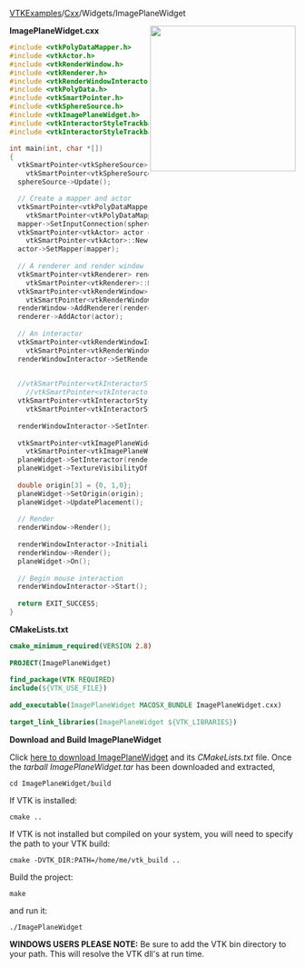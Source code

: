 [VTKExamples](Home)/[Cxx](Cxx)/Widgets/ImagePlaneWidget

<img align="right" src="https://github.com/lorensen/VTKExamples/raw/master/Testing/Baseline/Widgets/TestImagePlaneWidget.png" width="256" />

**ImagePlaneWidget.cxx**
```c++
#include <vtkPolyDataMapper.h>
#include <vtkActor.h>
#include <vtkRenderWindow.h>
#include <vtkRenderer.h>
#include <vtkRenderWindowInteractor.h>
#include <vtkPolyData.h>
#include <vtkSmartPointer.h>
#include <vtkSphereSource.h>
#include <vtkImagePlaneWidget.h>
#include <vtkInteractorStyleTrackballActor.h>
#include <vtkInteractorStyleTrackballCamera.h>

int main(int, char *[])
{
  vtkSmartPointer<vtkSphereSource> sphereSource = 
    vtkSmartPointer<vtkSphereSource>::New();
  sphereSource->Update();

  // Create a mapper and actor
  vtkSmartPointer<vtkPolyDataMapper> mapper = 
    vtkSmartPointer<vtkPolyDataMapper>::New();
  mapper->SetInputConnection(sphereSource->GetOutputPort());
  vtkSmartPointer<vtkActor> actor = 
    vtkSmartPointer<vtkActor>::New();
  actor->SetMapper(mapper);
  
  // A renderer and render window
  vtkSmartPointer<vtkRenderer> renderer = 
    vtkSmartPointer<vtkRenderer>::New();
  vtkSmartPointer<vtkRenderWindow> renderWindow = 
    vtkSmartPointer<vtkRenderWindow>::New();
  renderWindow->AddRenderer(renderer);
  renderer->AddActor(actor);
  
  // An interactor
  vtkSmartPointer<vtkRenderWindowInteractor> renderWindowInteractor = 
    vtkSmartPointer<vtkRenderWindowInteractor>::New();
  renderWindowInteractor->SetRenderWindow(renderWindow);

  
  //vtkSmartPointer<vtkInteractorStyleTrackballActor> style = 
    //vtkSmartPointer<vtkInteractorStyleTrackballActor>::New();
  vtkSmartPointer<vtkInteractorStyleTrackballCamera> style = 
    vtkSmartPointer<vtkInteractorStyleTrackballCamera>::New();
  
  renderWindowInteractor->SetInteractorStyle( style );
  
  vtkSmartPointer<vtkImagePlaneWidget> planeWidget = 
    vtkSmartPointer<vtkImagePlaneWidget>::New();
  planeWidget->SetInteractor(renderWindowInteractor);
  planeWidget->TextureVisibilityOff();
  
  double origin[3] = {0, 1,0};
  planeWidget->SetOrigin(origin);
  planeWidget->UpdatePlacement();
    
  // Render
  renderWindow->Render();
  
  renderWindowInteractor->Initialize();
  renderWindow->Render();
  planeWidget->On();
  
  // Begin mouse interaction
  renderWindowInteractor->Start();
  
  return EXIT_SUCCESS;
}
```
**CMakeLists.txt**
```cmake
cmake_minimum_required(VERSION 2.8)
 
PROJECT(ImagePlaneWidget)
 
find_package(VTK REQUIRED)
include(${VTK_USE_FILE})
 
add_executable(ImagePlaneWidget MACOSX_BUNDLE ImagePlaneWidget.cxx)
 
target_link_libraries(ImagePlaneWidget ${VTK_LIBRARIES})
```

**Download and Build ImagePlaneWidget**

Click [here to download ImagePlaneWidget](https://github.com/lorensen/VTKWikiExamplesTarballs/raw/master/ImagePlaneWidget.tar) and its *CMakeLists.txt* file.
Once the *tarball ImagePlaneWidget.tar* has been downloaded and extracted,
```
cd ImagePlaneWidget/build 
```
If VTK is installed:
```
cmake ..
```
If VTK is not installed but compiled on your system, you will need to specify the path to your VTK build:
```
cmake -DVTK_DIR:PATH=/home/me/vtk_build ..
```
Build the project:
```
make
```
and run it:
```
./ImagePlaneWidget
```
**WINDOWS USERS PLEASE NOTE:** Be sure to add the VTK bin directory to your path. This will resolve the VTK dll's at run time.

